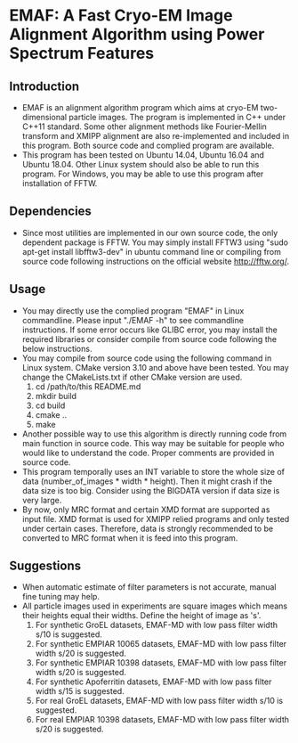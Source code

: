 # EMAF: A Fast Cryo-EM Image Alignment Algorithm using Power Spectrum Features

## Introduction
- EMAF is an alignment algorithm program which aims at cryo-EM two-dimensional particle images. The program is implemented in C++ under C++11 standard. Some other alignment methods like Fourier-Mellin transform and XMIPP alignment are also re-implemented and included in this program. Both source code and complied program are available.
- This program has been tested on  Ubuntu 14.04, Ubuntu 16.04 and Ubuntu 18.04. Other Linux system should also be able to run this program. For Windows, you may be able to use this program after installation of FFTW.

## Dependencies
- Since most utilities are implemented in our own source code, the only dependent package is FFTW. You may simply install FFTW3 using "sudo apt-get install libfftw3-dev" in ubuntu command line or compiling from source code following instructions on the official website http://fftw.org/.

## Usage
- You may directly use the complied program "EMAF" in Linux commandline. Please input "./EMAF -h" to see commandline instructions. If some error occurs like GLIBC error, you may install the required libraries or consider compile from source code following the below instructions.
- You may compile from source code using the following command in Linux system. CMake version 3.10 and above have been tested. You may change the CMakeLists.txt if other CMake version are used.
  1. cd /path/to/this README.md
  2. mkdir build
  3. cd build
  4. cmake ..
  5. make
- Another possible way to use this algorithm is directly running code from main function in source code. This way may be suitable for people who would like to understand the code. Proper comments are provided in source code.
- This program temporally uses an INT variable to store the whole size of data (number_of_images * width * height). Then it might crash if the data size is too big. Consider using the BIGDATA version if data size is very large.
- By now, only MRC format and certain XMD format are supported as input file. XMD format is used for XMIPP relied programs and only tested under certain cases. Therefore, data is strongly recommended to be converted to MRC format when it is feed into this program.

## Suggestions
- When automatic estimate of filter parameters is not accurate, manual fine tuning may help.
- All particle images used in experiments are square images which means their heights equal their widths. Define the height of image as 's'.
  1. For synthetic GroEL datasets, EMAF-MD with low pass filter width s/10 is suggested.
  2. For synthetic EMPIAR 10065 datasets, EMAF-MD with low pass filter width s/20 is suggested.
  3. For synthetic EMPIAR 10398 datasets, EMAF-MD with low pass filter width s/20 is suggested.
  4. For synthetic Apoferritin datasets, EMAF-MD with low pass filter width s/15 is suggested.
  5. For real GroEL datasets, EMAF-MD with low pass filter width s/10 is suggested.
  6. For real EMPIAR 10398 datasets, EMAF-MD with low pass filter width s/20 is suggested.
